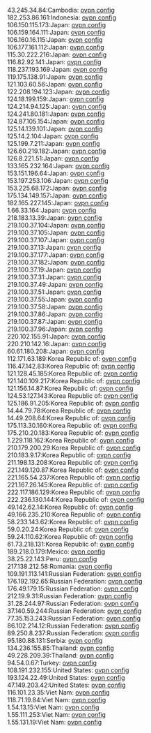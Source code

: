 43.245.34.84:Cambodia: [ovpn config](vpn/43_245_34_84.ovpn)  
182.253.86.161:Indonesia: [ovpn config](vpn/182_253_86_161.ovpn)  
106.150.115.173:Japan: [ovpn config](vpn/106_150_115_173.ovpn)  
106.159.164.111:Japan: [ovpn config](vpn/106_159_164_111.ovpn)  
106.160.16.115:Japan: [ovpn config](vpn/106_160_16_115.ovpn)  
106.177.161.112:Japan: [ovpn config](vpn/106_177_161_112.ovpn)  
115.30.222.216:Japan: [ovpn config](vpn/115_30_222_216.ovpn)  
116.82.92.141:Japan: [ovpn config](vpn/116_82_92_141.ovpn)  
118.237.193.169:Japan: [ovpn config](vpn/118_237_193_169.ovpn)  
119.175.138.91:Japan: [ovpn config](vpn/119_175_138_91.ovpn)  
121.103.60.56:Japan: [ovpn config](vpn/121_103_60_56.ovpn)  
122.208.194.123:Japan: [ovpn config](vpn/122_208_194_123.ovpn)  
124.18.199.159:Japan: [ovpn config](vpn/124_18_199_159.ovpn)  
124.214.94.125:Japan: [ovpn config](vpn/124_214_94_125.ovpn)  
124.241.80.181:Japan: [ovpn config](vpn/124_241_80_181.ovpn)  
124.87.105.154:Japan: [ovpn config](vpn/124_87_105_154.ovpn)  
125.14.139.101:Japan: [ovpn config](vpn/125_14_139_101.ovpn)  
125.14.2.104:Japan: [ovpn config](vpn/125_14_2_104.ovpn)  
125.199.7.211:Japan: [ovpn config](vpn/125_199_7_211.ovpn)  
126.60.219.182:Japan: [ovpn config](vpn/126_60_219_182.ovpn)  
126.8.221.51:Japan: [ovpn config](vpn/126_8_221_51.ovpn)  
133.165.232.164:Japan: [ovpn config](vpn/133_165_232_164.ovpn)  
153.151.196.64:Japan: [ovpn config](vpn/153_151_196_64.ovpn)  
153.197.253.106:Japan: [ovpn config](vpn/153_197_253_106.ovpn)  
153.225.68.172:Japan: [ovpn config](vpn/153_225_68_172.ovpn)  
175.134.149.157:Japan: [ovpn config](vpn/175_134_149_157.ovpn)  
182.165.227.145:Japan: [ovpn config](vpn/182_165_227_145.ovpn)  
1.66.33.164:Japan: [ovpn config](vpn/1_66_33_164.ovpn)  
218.183.13.39:Japan: [ovpn config](vpn/218_183_13_39.ovpn)  
219.100.37.104:Japan: [ovpn config](vpn/219_100_37_104.ovpn)  
219.100.37.105:Japan: [ovpn config](vpn/219_100_37_105.ovpn)  
219.100.37.107:Japan: [ovpn config](vpn/219_100_37_107.ovpn)  
219.100.37.13:Japan: [ovpn config](vpn/219_100_37_13.ovpn)  
219.100.37.177:Japan: [ovpn config](vpn/219_100_37_177.ovpn)  
219.100.37.182:Japan: [ovpn config](vpn/219_100_37_182.ovpn)  
219.100.37.19:Japan: [ovpn config](vpn/219_100_37_19.ovpn)  
219.100.37.31:Japan: [ovpn config](vpn/219_100_37_31.ovpn)  
219.100.37.49:Japan: [ovpn config](vpn/219_100_37_49.ovpn)  
219.100.37.51:Japan: [ovpn config](vpn/219_100_37_51.ovpn)  
219.100.37.55:Japan: [ovpn config](vpn/219_100_37_55.ovpn)  
219.100.37.58:Japan: [ovpn config](vpn/219_100_37_58.ovpn)  
219.100.37.86:Japan: [ovpn config](vpn/219_100_37_86.ovpn)  
219.100.37.87:Japan: [ovpn config](vpn/219_100_37_87.ovpn)  
219.100.37.96:Japan: [ovpn config](vpn/219_100_37_96.ovpn)  
220.102.155.91:Japan: [ovpn config](vpn/220_102_155_91.ovpn)  
220.210.142.16:Japan: [ovpn config](vpn/220_210_142_16.ovpn)  
60.61.180.208:Japan: [ovpn config](vpn/60_61_180_208.ovpn)  
112.171.63.189:Korea Republic of: [ovpn config](vpn/112_171_63_189.ovpn)  
116.47.142.83:Korea Republic of: [ovpn config](vpn/116_47_142_83.ovpn)  
121.128.45.185:Korea Republic of: [ovpn config](vpn/121_128_45_185.ovpn)  
121.140.109.217:Korea Republic of: [ovpn config](vpn/121_140_109_217.ovpn)  
121.156.14.87:Korea Republic of: [ovpn config](vpn/121_156_14_87.ovpn)  
124.53.127.143:Korea Republic of: [ovpn config](vpn/124_53_127_143.ovpn)  
125.186.91.205:Korea Republic of: [ovpn config](vpn/125_186_91_205.ovpn)  
14.44.79.78:Korea Republic of: [ovpn config](vpn/14_44_79_78.ovpn)  
14.49.208.64:Korea Republic of: [ovpn config](vpn/14_49_208_64.ovpn)  
175.113.30.160:Korea Republic of: [ovpn config](vpn/175_113_30_160.ovpn)  
175.210.20.183:Korea Republic of: [ovpn config](vpn/175_210_20_183.ovpn)  
1.229.118.162:Korea Republic of: [ovpn config](vpn/1_229_118_162.ovpn)  
210.179.200.29:Korea Republic of: [ovpn config](vpn/210_179_200_29.ovpn)  
210.183.9.17:Korea Republic of: [ovpn config](vpn/210_183_9_17.ovpn)  
211.198.13.208:Korea Republic of: [ovpn config](vpn/211_198_13_208.ovpn)  
221.149.120.87:Korea Republic of: [ovpn config](vpn/221_149_120_87.ovpn)  
221.165.54.237:Korea Republic of: [ovpn config](vpn/221_165_54_237.ovpn)  
221.167.26.145:Korea Republic of: [ovpn config](vpn/221_167_26_145.ovpn)  
222.117.186.129:Korea Republic of: [ovpn config](vpn/222_117_186_129.ovpn)  
222.236.130.144:Korea Republic of: [ovpn config](vpn/222_236_130_144.ovpn)  
49.142.62.14:Korea Republic of: [ovpn config](vpn/49_142_62_14.ovpn)  
49.166.235.210:Korea Republic of: [ovpn config](vpn/49_166_235_210.ovpn)  
58.233.143.62:Korea Republic of: [ovpn config](vpn/58_233_143_62.ovpn)  
59.0.20.24:Korea Republic of: [ovpn config](vpn/59_0_20_24.ovpn)  
59.24.110.62:Korea Republic of: [ovpn config](vpn/59_24_110_62.ovpn)  
61.73.218.131:Korea Republic of: [ovpn config](vpn/61_73_218_131.ovpn)  
189.218.0.179:Mexico: [ovpn config](vpn/189_218_0_179.ovpn)  
38.25.22.143:Peru: [ovpn config](vpn/38_25_22_143.ovpn)  
217.138.212.58:Romania: [ovpn config](vpn/217_138_212_58.ovpn)  
109.191.113.141:Russian Federation: [ovpn config](vpn/109_191_113_141.ovpn)  
176.192.192.65:Russian Federation: [ovpn config](vpn/176_192_192_65.ovpn)  
176.49.179.15:Russian Federation: [ovpn config](vpn/176_49_179_15.ovpn)  
212.19.9.31:Russian Federation: [ovpn config](vpn/212_19_9_31.ovpn)  
31.28.244.97:Russian Federation: [ovpn config](vpn/31_28_244_97.ovpn)  
37.140.59.244:Russian Federation: [ovpn config](vpn/37_140_59_244.ovpn)  
77.35.153.243:Russian Federation: [ovpn config](vpn/77_35_153_243.ovpn)  
86.102.214.12:Russian Federation: [ovpn config](vpn/86_102_214_12.ovpn)  
89.250.8.237:Russian Federation: [ovpn config](vpn/89_250_8_237.ovpn)  
95.180.88.131:Serbia: [ovpn config](vpn/95_180_88_131.ovpn)  
134.236.155.85:Thailand: [ovpn config](vpn/134_236_155_85.ovpn)  
49.228.209.39:Thailand: [ovpn config](vpn/49_228_209_39.ovpn)  
94.54.0.67:Turkey: [ovpn config](vpn/94_54_0_67.ovpn)  
108.191.232.155:United States: [ovpn config](vpn/108_191_232_155.ovpn)  
193.124.22.49:United States: [ovpn config](vpn/193_124_22_49.ovpn)  
47.149.203.42:United States: [ovpn config](vpn/47_149_203_42.ovpn)  
116.101.23.35:Viet Nam: [ovpn config](vpn/116_101_23_35.ovpn)  
118.71.19.84:Viet Nam: [ovpn config](vpn/118_71_19_84.ovpn)  
1.54.13.15:Viet Nam: [ovpn config](vpn/1_54_13_15.ovpn)  
1.55.111.253:Viet Nam: [ovpn config](vpn/1_55_111_253.ovpn)  
1.55.131.19:Viet Nam: [ovpn config](vpn/1_55_131_19.ovpn)  
